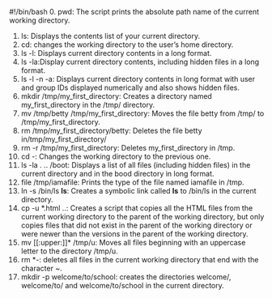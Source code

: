 #!/bin/bash
0. pwd: The script prints the absolute path name of the current working directory.
1. ls: Displays the contents list of your current directory.
2. cd: changes the working directory to the user’s home directory.
3. ls -l: Displays current directory contents in a long format.
4. ls -la:Display current directory contents, including hidden files in a long format.
5. ls -l -n -a: Displays current directory contents in long format with user and group IDs displayed numerically and also shows hidden files.
6. mkdir /tmp/my_first_directory: Creates a directory named my_first_directory in the /tmp/ directory.
7. mv /tmp/betty /tmp/my_first_directory: Moves the file betty from /tmp/ to /tmp/my_first_directory.
8. rm /tmp/my_first_directory/betty: Deletes the file betty in/tmp/my_first_directory/
9. rm -r /tmp/my_first_directory: Deletes my_first_directory in /tmp.
10. cd -: Changes the working directory to the previous one.
11. ls -la . .. /boot: Displays a list of all files (including hidden files) in the current directory and in the bood directory in long format.
12. file /tmp/iamafile: Prints the type of the file named iamafile in /tmp.
13. ln -s /bin/ls __ls__: Creates a symbolic link called __ls__ to /bin/ls in the current directory.
14. cp -u *.html ..: Creates a script that copies all the HTML files from the current working directory to the parent of the working directory, but only copies files that did not exist in the parent of the working directory or were newer than the versions in the parent of the working directory.
15. mv [[:upper:]]* /tmp/u: Moves all files beginning with an uppercase letter to the directory /tmp/u.
16. rm *-: deletes all files in the current working directory that end with the character ~.
17. mkdir -p welcome/to/school: creates the directories welcome/, welcome/to/ and welcome/to/school in the current directory.
